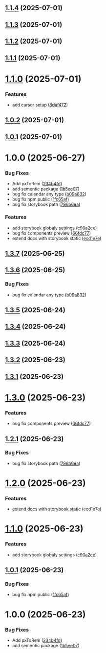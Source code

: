 ## [1.1.4](https://github.com/munirmardinli/react-styled-kit/compare/v1.1.3...v1.1.4) (2025-07-01)

## [1.1.3](https://github.com/munirmardinli/react-styled-kit/compare/v1.1.2...v1.1.3) (2025-07-01)

## [1.1.2](https://github.com/munirmardinli/react-styled-kit/compare/v1.1.1...v1.1.2) (2025-07-01)

## [1.1.1](https://github.com/munirmardinli/react-styled-kit/compare/v1.1.0...v1.1.1) (2025-07-01)

# [1.1.0](https://github.com/munirmardinli/react-styled-kit/compare/v1.0.2...v1.1.0) (2025-07-01)


### Features

* add cursor setup ([8daf472](https://github.com/munirmardinli/react-styled-kit/commit/8daf4724883615c053693497e682a58cd19006d9))

## [1.0.2](https://github.com/munirmardinli/react-styled-kit/compare/v1.0.1...v1.0.2) (2025-07-01)

## [1.0.1](https://github.com/munirmardinli/react-styled-kit/compare/v1.0.0...v1.0.1) (2025-07-01)

# 1.0.0 (2025-06-27)


### Bug Fixes

* Add pxToRem ([234b4fd](https://github.com/munirmardinli/react-styled-kit/commit/234b4fd37c590eeb42b178c05e75666c0d9ed7d5))
* add sementic package ([1b5ee07](https://github.com/munirmardinli/react-styled-kit/commit/1b5ee07e7b7459cb5355652026517894a4e5e95e))
* bug fix calendar any type ([b09a832](https://github.com/munirmardinli/react-styled-kit/commit/b09a8325198937f4dfffb6dbf35da31a9d57e40d))
* bug fix npm public ([1fc65af](https://github.com/munirmardinli/react-styled-kit/commit/1fc65af0eb86946809179de65bbc83a06bb52615))
* bug fix storybook path ([796b6ea](https://github.com/munirmardinli/react-styled-kit/commit/796b6eadf2ddd4a67567321d4a1752fde60de2f5))


### Features

* add storybook globaly settings ([c90a2ee](https://github.com/munirmardinli/react-styled-kit/commit/c90a2eefad56d5cff28d41eaf104b3f9f1fb24fc))
* bug fix components preview ([66fdc77](https://github.com/munirmardinli/react-styled-kit/commit/66fdc77b1c823418c4452a1b5712c92e97ebbe5f))
* extend docs with storybook static ([ecd1e7e](https://github.com/munirmardinli/react-styled-kit/commit/ecd1e7e1b2eb18cd9dd77ee4bc3ddab516c2544d))

## [1.3.7](https://github.com/munirmardinli/react-styled-kit/compare/v1.3.6...v1.3.7) (2025-06-25)

## [1.3.6](https://github.com/munirmardinli/react-styled-kit/compare/v1.3.5...v1.3.6) (2025-06-25)


### Bug Fixes

* bug fix calendar any type ([b09a832](https://github.com/munirmardinli/react-styled-kit/commit/b09a8325198937f4dfffb6dbf35da31a9d57e40d))

## [1.3.5](https://github.com/munirmardinli/react-styled-kit/compare/v1.3.4...v1.3.5) (2025-06-24)

## [1.3.4](https://github.com/munirmardinli/react-styled-kit/compare/v1.3.3...v1.3.4) (2025-06-24)

## [1.3.3](https://github.com/munirmardinli/react-styled-kit/compare/v1.3.2...v1.3.3) (2025-06-24)

## [1.3.2](https://github.com/munirmardinli/react-styled-kit/compare/v1.3.1...v1.3.2) (2025-06-23)

## [1.3.1](https://github.com/munirmardinli/react-styled-kit/compare/v1.3.0...v1.3.1) (2025-06-23)

# [1.3.0](https://github.com/munirmardinli/react-styled-kit/compare/v1.2.1...v1.3.0) (2025-06-23)


### Features

* bug fix components preview ([66fdc77](https://github.com/munirmardinli/react-styled-kit/commit/66fdc77b1c823418c4452a1b5712c92e97ebbe5f))

## [1.2.1](https://github.com/munirmardinli/react-styled-kit/compare/v1.2.0...v1.2.1) (2025-06-23)


### Bug Fixes

* bug fix storybook path ([796b6ea](https://github.com/munirmardinli/react-styled-kit/commit/796b6eadf2ddd4a67567321d4a1752fde60de2f5))

# [1.2.0](https://github.com/munirmardinli/react-styled-kit/compare/v1.1.0...v1.2.0) (2025-06-23)


### Features

* extend docs with storybook static ([ecd1e7e](https://github.com/munirmardinli/react-styled-kit/commit/ecd1e7e1b2eb18cd9dd77ee4bc3ddab516c2544d))

# [1.1.0](https://github.com/munirmardinli/react-styled-kit/compare/v1.0.1...v1.1.0) (2025-06-23)


### Features

* add storybook globaly settings ([c90a2ee](https://github.com/munirmardinli/react-styled-kit/commit/c90a2eefad56d5cff28d41eaf104b3f9f1fb24fc))

## [1.0.1](https://github.com/munirmardinli/react-styled-kit/compare/v1.0.0...v1.0.1) (2025-06-23)


### Bug Fixes

* bug fix npm public ([1fc65af](https://github.com/munirmardinli/react-styled-kit/commit/1fc65af0eb86946809179de65bbc83a06bb52615))

# 1.0.0 (2025-06-23)


### Bug Fixes

* Add pxToRem ([234b4fd](https://github.com/munirmardinli/react-styled-kit/commit/234b4fd37c590eeb42b178c05e75666c0d9ed7d5))
* add sementic package ([1b5ee07](https://github.com/munirmardinli/react-styled-kit/commit/1b5ee07e7b7459cb5355652026517894a4e5e95e))

